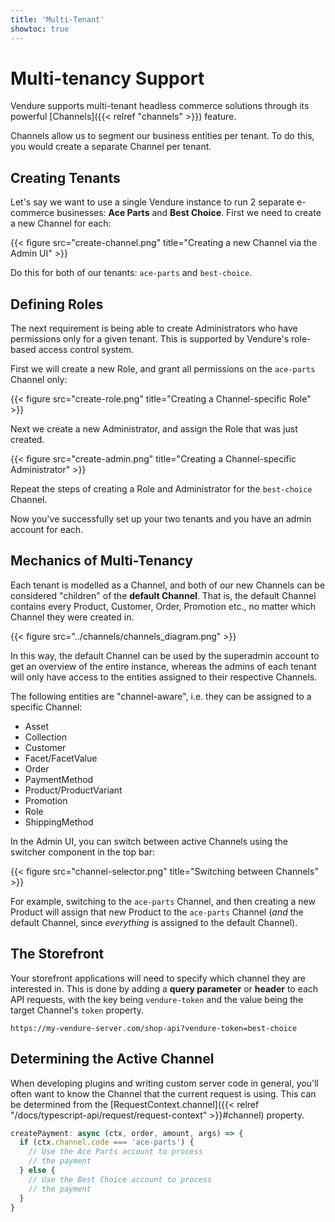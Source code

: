 ```yaml
---
title: 'Multi-Tenant'
showtoc: true
---
```


# Multi-tenancy Support

Vendure supports multi-tenant headless commerce solutions through its powerful [Channels]({{< relref "channels" >}}) feature.

Channels allow us to segment our business entities per tenant. To do this, you would create a separate Channel per tenant.

## Creating Tenants

Let's say we want to use a single Vendure instance to run 2 separate e-commerce businesses: **Ace Parts** and **Best Choice**. First we need to create a new Channel for each:

{{< figure src="create-channel.png" title="Creating a new Channel via the Admin UI" >}}

Do this for both of our tenants: `ace-parts` and `best-choice`.

## Defining Roles

The next requirement is being able to create Administrators who have permissions only for a given tenant. This is supported by Vendure's role-based access control system.

First we will create a new Role, and grant all permissions on the `ace-parts` Channel only:

{{< figure src="create-role.png" title="Creating a Channel-specific Role" >}}

Next we create a new Administrator, and assign the Role that was just created.

{{< figure src="create-admin.png" title="Creating a Channel-specific Administrator" >}}

Repeat the steps of creating a Role and Administrator for the `best-choice` Channel.

Now you've successfully set up your two tenants and you have an admin account for each.

## Mechanics of Multi-Tenancy

Each tenant is modelled as a Channel, and both of our new Channels can be considered "children" of the **default Channel**. That is, the default Channel contains every Product, Customer, Order, Promotion etc., no matter which Channel they were created in.

{{< figure src="../channels/channels_diagram.png" >}}

In this way, the default Channel can be used by the superadmin account to get an overview of the entire instance, whereas the admins of each tenant will only have access to the entities assigned to their respective Channels.

The following entities are "channel-aware", i.e. they can be assigned to a specific Channel:

* Asset
* Collection
* Customer
* Facet/FacetValue
* Order
* PaymentMethod
* Product/ProductVariant
* Promotion
* Role
* ShippingMethod

In the Admin UI, you can switch between active Channels using the switcher component in the top bar:

{{< figure src="channel-selector.png" title="Switching between Channels" >}}

For example, switching to the `ace-parts` Channel, and then creating a new Product will assign that new Product to the `ace-parts` Channel (_and_ the default Channel, since _everything_ is assigned to the default Channel).

## The Storefront

Your storefront applications will need to specify which channel they are interested in. This is done by adding a **query parameter** or **header** to each API requests, with the key being `vendure-token` and the value being the target Channel's `token` property.

```text
https://my-vendure-server.com/shop-api?vendure-token=best-choice
```

## Determining the Active Channel

When developing plugins and writing custom server code in general, you'll often want to know the Channel that the current request is using. This can be determined from the [RequestContext.channel]({{< relref "/docs/typescript-api/request/request-context" >}}#channel) property.

```TypeScript
createPayment: async (ctx, order, amount, args) => {
  if (ctx.channel.code === 'ace-parts') {
    // Use the Ace Parts account to process
    // the payment  
  } else {
    // Use the Best Choice account to process
    // the payment  
  }
}
```
